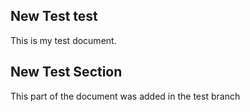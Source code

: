 ## New Test test

This is my test document.

## New Test Section

This part of the document was added in the test branch
